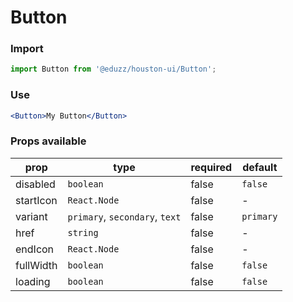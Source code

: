 # Button

### Import

```js
import Button from '@eduzz/houston-ui/Button';
```

### Use

```jsx
<Button>My Button</Button>
```

### Props available

| prop      | type                                                               | required | default   |
|-----------|--------------------------------------------------------------------|----------|-----------|
| disabled  | `boolean`                                                          | false    | `false`   |
| startIcon | `React.Node`                                                       | false    | -         |
| variant   | `primary`, `secondary`, `text`                                     | false    | `primary` |
| href      | `string`                                                           | false    | -         |
| endIcon   | `React.Node`                                                       | false    | -         |
| fullWidth | `boolean`                                                          | false    | `false`   |
| loading   | `boolean`                                                          | false    | `false`   |

